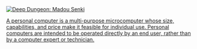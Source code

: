 <div id="previewtag">
  <a href="/PC" class="set-triangle">
<img src="https://wsrv.nl/?url=https://images.launchbox-app.com/74afbec1-76ad-4e1f-aec1-02aad492ed00.jpg&amp;output=webp&amp;maxage=1d&amp;w=320&amp;h=180&amp;fit=cover&amp;a=attention" alt="Deep Dungeon: Madou Senki" crossorigin="anonymous">
  </a>
  <a href="/PC">
    <p>A personal computer is a multi-purpose microcomputer whose size, capabilities, and price make it feasible for individual use. Personal computers are intended to be operated directly by an end user, rather than by a computer expert or technician. 
    </p>
  </a>
</div>
